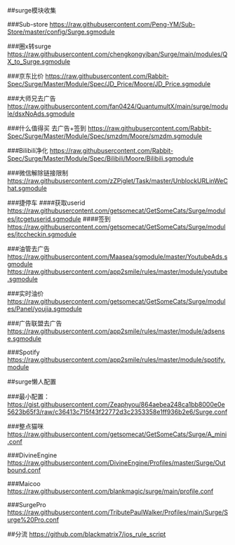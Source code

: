 
##surge模块收集

###Sub-store
https://raw.githubusercontent.com/Peng-YM/Sub-Store/master/config/Surge.sgmodule

###圈x转surge
https://raw.githubusercontent.com/chengkongyiban/Surge/main/modules/QX_to_Surge.sgmodule

###京东比价
https://raw.githubusercontent.com/Rabbit-Spec/Surge/Master/Module/Spec/JD_Price/Moore/JD_Price.sgmodule

###大师兄去广告
https://raw.githubusercontent.com/fan0424/QuantumultX/main/surge/module/dsxNoAds.sgmodule

###什么值得买 去广告+签到
https://raw.githubusercontent.com/Rabbit-Spec/Surge/Master/Module/Spec/smzdm/Moore/smzdm.sgmodule

###Bilibili净化
https://raw.githubusercontent.com/Rabbit-Spec/Surge/Master/Module/Spec/Bilibili/Moore/Bilibili.sgmodule

###微信解除链接限制
https://raw.githubusercontent.com/zZPiglet/Task/master/UnblockURLinWeChat.sgmodule

###捷停车
####获取userid
https://raw.githubusercontent.com/getsomecat/GetSomeCats/Surge/modules/jtcgetuserid.sgmodule
####签到
https://raw.githubusercontent.com/getsomecat/GetSomeCats/Surge/modules/jtccheckin.sgmodule

###油管去广告
https://raw.githubusercontent.com/Maasea/sgmodule/master/YoutubeAds.sgmodule
https://raw.githubusercontent.com/app2smile/rules/master/module/youtube.sgmodule

###实时油价
https://raw.githubusercontent.com/getsomecat/GetSomeCats/Surge/modules/Panel/youjia.sgmodule

###广告联盟去广告
https://raw.githubusercontent.com/app2smile/rules/master/module/adsense.sgmodule

###Spotify
https://raw.githubusercontent.com/app2smile/rules/master/module/spotify.module





##surge懒人配置

###最小配置：
https://gist.githubusercontent.com/Zeaphyou/864aebea248ca1bb8000e0e5623b65f3/raw/c36413c715f43f22772d3c2353358e1ff936b2e6/Surge.conf

###整点猫咪
https://raw.githubusercontent.com/getsomecat/GetSomeCats/Surge/A_mini.conf

###DivineEngine
https://raw.githubusercontent.com/DivineEngine/Profiles/master/Surge/Outbound.conf

###Maicoo
https://raw.githubusercontent.com/blankmagic/surge/main/profile.conf

###SurgePro
https://raw.githubusercontent.com/TributePaulWalker/Profiles/main/Surge/Surge%20Pro.conf


##分流
https://github.com/blackmatrix7/ios_rule_script




















